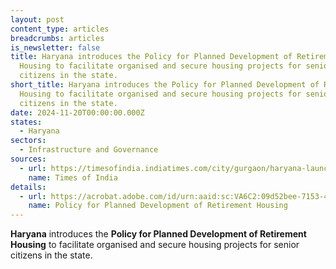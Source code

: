 ```yaml
---
layout: post
content_type: articles
breadcrumbs: articles
is_newsletter: false
title: Haryana introduces the Policy for Planned Development of Retirement
  Housing to facilitate organised and secure housing projects for senior
  citizens in the state.
short_title: Haryana introduces the Policy for Planned Development of Retirement
  Housing to facilitate organised and secure housing projects for senior
  citizens in the state.
date: 2024-11-20T00:00:00.000Z
states:
  - Haryana
sectors:
  - Infrastructure and Governance
sources:
  - url: https://timesofindia.indiatimes.com/city/gurgaon/haryana-launches-new-retirement-housing-policy-for-senior-citizens/articleshow/115229594.cms
    name: Times of India
details:
  - url: https://acrobat.adobe.com/id/urn:aaid:sc:VA6C2:09d52bee-7153-48f1-9bbc-a7288c209602
    name: Policy for Planned Development of Retirement Housing
---
```

**Haryana** introduces the **Policy for Planned Development of Retirement Housing** to facilitate organised and secure housing projects for senior citizens in the state.
